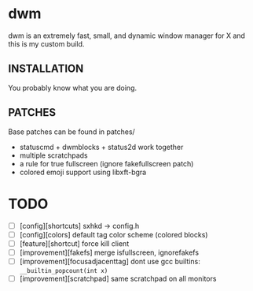 dwm
===
dwm is an extremely fast, small, and dynamic window manager for X and this is my custom build.

INSTALLATION
------------
You probably know what you are doing.

PATCHES
-------
Base patches can be found in patches/
* statuscmd + dwmblocks + status2d work together
* multiple scratchpads
* a rule for true fullscreen (ignore fakefullscreen patch)
* colored emoji support using libxft-bgra

TODO
====
* [ ] [config][shortcuts] sxhkd -> config.h
* [ ] [config][colors] default tag color scheme (colored blocks)
* [ ] [feature][shortcut] force kill client
* [ ] [improvement][fakefs] merge isfullscreen, ignorefakefs
* [ ] [improvement][focusadjacenttag] dont use gcc builtins: ```__builtin_popcount(int x)```
* [ ] [improvement][scratchpad] same scratchpad on all monitors
